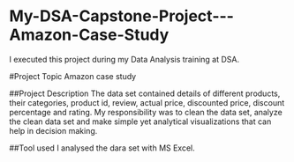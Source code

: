 # My-DSA-Capstone-Project---Amazon-Case-Study
I executed this project during my Data Analysis training at DSA.

#Project Topic
Amazon case study 

##Project Description
The data set contained details of different products, their categories, product id, review, actual price, discounted price, discount percentage and rating.
My responsibility was to clean the data set, analyze the clean data set and make simple yet analytical visualizations that can help in decision making.

##Tool used
I analysed the dara set with MS Excel.

